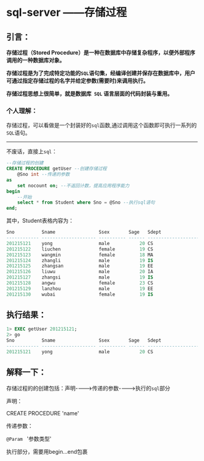 # sql-server ——存储过程

## 引言：

**存储过程（Stored Procedure）是一种在数据库中存储复杂程序，以便外部程序调用的一种数据库对象。**

**存储过程是为了完成特定功能的`SQL`语句集，经编译创建并保存在数据库中，用户可通过指定存储过程的名字并给定参数(需要时)来调用执行。**

**存储过程思想上很简单，就是数据库` SQL` 语言层面的代码封装与重用。**

### 个人理解：

存储过程，可以看做是一个封装好的`sql`函数,通过调用这个函数即可执行一系列的`SQL`语句。

--------------------------

不废话，直接上`sql`：

```sql
--存储过程的创建
CREATE PROCEDURE getUser --创建存储过程
    @Sno int --传递的参数
as
    set nocount on; --不返回计数，提高应用程序能力
begin
    --开始
    select * from Student where Sno = @Sno --执行sql语句
end;
```

其中，Student表格内容为：

```sql
Sno          Sname                Ssex       Sage   Sdept               
------------ -------------------- ---------- ------ --------------------
201215121    yong                 male           20 CS                  
201215122    liuchen              female         19 CS                  
201215123    wangmin              female         18 MA                  
201215124    zhangli              male           19 IS                  
201215125    zhangsan             male           19 EE                  
201215126    liuwu                male           20 IA                  
201215127    zhangsi              male           19 IS                  
201215128    angwu                female         23 CS                  
201215129    lanzhou              male           19 EE                  
201215130    wubai                female         19 IS                  
```

## 执行结果：

```sql
1> EXEC getUser 201215121;
2> go
Sno          Sname                Ssex       Sage   Sdept               
------------ -------------------- ---------- ------ --------------------
201215121    yong                 male           20 CS                  
```



## 解释一下：

存储过程的的创建包括：声明---->传递的参数---->执行的`sql`部分

声明：

CREATE PROCEDURE 'name'

传递参数：

`@Param `  '参数类型'

执行部分，需要用begin...end包裹